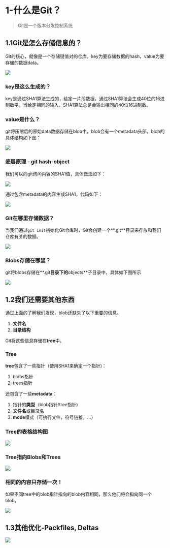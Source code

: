 # 1-什么是Git？

> Git是一个版本分发控制系统

## 1.1Git是怎么存储信息的？
Git的核心，就像是一个存储键值对的仓库。key为要存储数据的hash，value为要存储的数据data。

![](images/git_message_store.png)

### key是这么生成的？

key是通过SHA1算法生成的，给定一片段数据，通过SHA1算法会生成40位的16进制数字。当给定相同的输入，SHA1算法总是会输出相同的40位16进制数。

### value是什么？
git将压缩后的原始data数据存储在blob中，blob会有一个metadata头部，blob的具体结构如下图：

![](images/git_value.png)

### 底层原理 - git hash-object
我们可以向git询问内容的SHA1值，具体做法如下：

![](images/g_sha1.png)

通过包含metadata的内容生成SHA1，代码如下：

![](images/g_sha1_meta.png)

### Git在哪里存储数据？
当我们通过`git init`初始化Git仓库时，Git会创建一个**.git**目录来存放和我们仓库有关的数据。

![](images/store_data.png)

### Blobs存储在哪里？
git将blobs存储在**.git**目录下的**objects**子目录中，具体如下图所示

![](images/blobs_store.png)

## 1.2我们还需要其他东西
通过上面的了解我们发现，blob还缺失了以下重要的信息。

1. **文件名**
2. **目录结构**

Git将这些信息存储在**tree**中。

### Tree
**tree**包含了一些指针（使用SHA1来确定一个指针)：

1. blobs指针
2. trees指针

还包含了一些**metadata**：

1. 指针的**类型**（blob指针/tree指针)
2. **文件名**或目录名
3. **mode**模式（可执行文件，符号链接，...）

### Tree的表格结构图

![](images/t_tree_stru.png)

### Tree指向Blobs和Trees

![](images/g_tree_stru.png)

### 相同的内容只存储一次！
如果不同tree中的blob指针指向的blob内容相同，那么他们将会指向同一个blob。

![](images/identical_c.png)

## 1.3其他优化-Packfiles, Deltas
![](images/o_optim.png)
